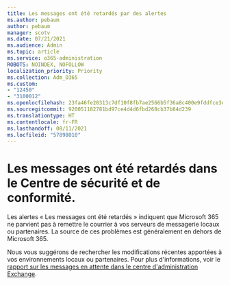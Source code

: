 ```yaml
---
title: Les messages ont été retardés par des alertes
ms.author: pebaum
author: pebaum
manager: scotv
ms.date: 07/21/2021
ms.audience: Admin
ms.topic: article
ms.service: o365-administration
ROBOTS: NOINDEX, NOFOLLOW
localization_priority: Priority
ms.collection: Adm_O365
ms.custom:
- "12450"
- "3100012"
ms.openlocfilehash: 23fa46fe20313c7df10f8fb7ae2566b5f36a8c400e9fddfce3e5e50ca4f25917
ms.sourcegitcommit: 920051182781bd97ce4d4d6fbd268cb37b84d239
ms.translationtype: HT
ms.contentlocale: fr-FR
ms.lasthandoff: 08/11/2021
ms.locfileid: "57898010"
---
```

# <a name="messages-have-been-delayed-alerts"></a>Les messages ont été retardés dans le Centre de sécurité et de conformité.

Les alertes « Les messages ont été retardés » indiquent que Microsoft 365 ne parvient pas à remettre le courrier à vos serveurs de messagerie locaux ou partenaires. La source de ces problèmes est généralement en dehors de Microsoft 365.

Nous vous suggérons de rechercher les modifications récentes apportées à vos environnements locaux ou partenaires. Pour plus d'informations, voir le [rapport sur les messages en attente dans le centre d'administration Exchange](https://docs.microsoft.com/exchange/monitoring/mail-flow-reports/mfr-queued-messages-report).
